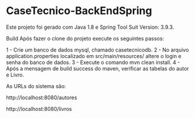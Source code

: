 # CaseTecnico-BackEndSpring

Este projeto foi gerado com Java 1.8 e Spring Tool Suit Version: 3.9.3.

Build
Após fazer o clone do projeto execute os seguintes passos: 

1 - Crie um banco de dados mysql, chamado casetecnicodb.
2 - No arquivo application.properties localizado em src/main/resources/ altere o login e senha do banco de dados.
3 - Execute o comando mvn clean install.
4 - Após a mensagem de build success do maven, verificar as tabelas do autor e Livro. 

As URLs do sistema são:

http://localhost:8080/autores

http://localhost:8080/livros

